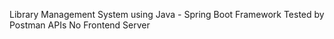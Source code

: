 Library Management System 
using Java - Spring Boot Framework
Tested by Postman APIs
No Frontend Server
